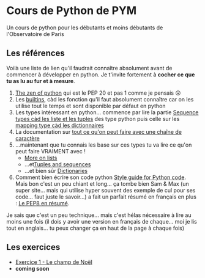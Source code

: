 # Cours de Python de PYM

Un cours de python pour les débutants et moins débutants de l'Observatoire de Paris

## Les références

Voilà une liste de lien qu'il faudrait connaître absolument avant de commencer à développer en python. Je t'invite fortement à **cocher ce que tu as lu au fur et à mesure**.

1.	[The zen of python](https://www.python.org/dev/peps/pep-0020/) qui est le PEP 20 et pas 1 comme je pensais :astonished:
2.	Les [builtins](https://docs.python.org/3/library/functions.html), càd les fonction qu'il faut absolument connaître car on les utilise tout le temps et sont disponible par défaut en python
3.	Les types intéressant en python... commence par lire la partie [Sequence
types càd les liste et les tuples](https://docs.python.org/3/library/stdtypes.html#sequence-types-list-tuple-range) des type python puis celle sur les [mapping type càd les dictionnaires](https://docs.python.org/3/library/stdtypes.html#mapping-types-dict)
4.	La documentation sur [tout ce qu'on peut faire avec une chaîne de caractère](https://docs.python.org/fr/3.8/library/stdtypes.html#string-methods)
5.	...maintenant que tu connais les base sur ces types tu va lire ce qu'on
peut faire VRAIMENT avec !
	- [More on lists](https://docs.python.org/3/tutorial/datastructures.html#more-on-lists)
	- ...et[Tuples and sequences](https://docs.python.org/3/tutorial/datastructures.html#tuples-and-sequences)
	- ...et bien sûr [Dictionaries](https://docs.python.org/3/tutorial/datastructures.html#dictionaries)
6.	Comment bien écrire son code python [Style guide for Python code](https://www.python.org/dev/peps/pep-0008/). Mais bon c'est un peu chiant et long... ça tombe bien Sam & Max (un super site... mais qui utilise hyper souvent des exemple de cul pour ses code... faut juste le savoir...) a fait un parfait résumé en français en plus : [Le PEP8 en résumé](http://sametmax.com/le-pep8-en-resume/).

Je sais que c'est un peu technique... mais c'est hélas nécessaire à lire au moins une fois (il dois y avoir une version en français de chaque... moi je lis tout en anglais... tu peux changer ça en haut de la page à chaque fois)

## Les exercices

-	[Exercice 1 - Le champ de Noël](Exercice_1_-_Le_champ_de_Noel/README.md)
-	**coming soon**

